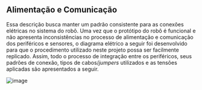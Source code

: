 ## Alimentação e Comunicação 

Essa descrição busca manter um padrão consistente para as conexões elétricas no sistema do robô. Uma vez que o protótipo do robô é funcional e não apresenta inconsistências no processo de alimentação e comunicação dos periféricos e sensores, o diagrama elétrico a seguir foi desenvolvido para que o procedimento utilizado neste projeto possa ser facilmente replicado. Assim, todo o processo de integração entre os periféricos, seus padrões de conexão, tipos de cabos/_jumpers_ utilizados e as tensões aplicadas são apresentados a seguir.

![image](https://github.com/user-attachments/assets/31f02e38-4725-4389-b173-76ef4d10efe1)

